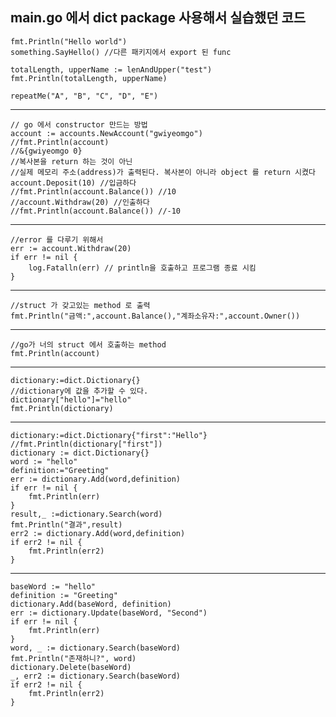 
main.go 에서 dict package 사용해서 실습했던 코드 
---    
    fmt.Println("Hello world")
    something.SayHello() //다른 패키지에서 export 된 func

	totalLength, upperName := lenAndUpper("test")
	fmt.Println(totalLength, upperName)

	repeatMe("A", "B", "C", "D", "E")
---
	// go 에서 constructor 만드는 방법
	account := accounts.NewAccount("gwiyeomgo")
	//fmt.Println(account)
	//&{gwiyeomgo 0}
	//복사본을 return 하는 것이 아닌
	//실제 메모리 주소(address)가 출력된다. 복사본이 아니라 object 를 return 시켰다
	account.Deposit(10) //입금하다
	//fmt.Println(account.Balance()) //10
	//account.Withdraw(20) //인출하다
	//fmt.Println(account.Balance()) //-10
---	
	//error 를 다루기 위해서
	err := account.Withdraw(20)
	if err != nil {
		log.Fatalln(err) // println을 호출하고 프로그램 종료 시킴
	}
---
	//struct 가 갖고있는 method 로 출력
	fmt.Println("금액:",account.Balance(),"계좌소유자:",account.Owner())
---
	//go가 너의 struct 에서 호출하는 method
	fmt.Println(account)
---
	dictionary:=dict.Dictionary{}
	//dictionary에 값을 추가할 수 있다.
	dictionary["hello"]="hello"
	fmt.Println(dictionary)
---
	dictionary:=dict.Dictionary{"first":"Hello"}
	//fmt.Println(dictionary["first"])
	dictionary := dict.Dictionary{}
	word := "hello"
	definition:="Greeting"
	err := dictionary.Add(word,definition)
	if err != nil {
		fmt.Println(err)
	}
	result,_ :=dictionary.Search(word)
	fmt.Println("결과",result)
	err2 := dictionary.Add(word,definition)
	if err2 != nil {
		fmt.Println(err2)
	}
---
	baseWord := "hello"
	definition := "Greeting"
	dictionary.Add(baseWord, definition)
	err := dictionary.Update(baseWord, "Second")
	if err != nil {
		fmt.Println(err)
	}
	word, _ := dictionary.Search(baseWord)
	fmt.Println("존재하니?", word)
	dictionary.Delete(baseWord)
	_, err2 := dictionary.Search(baseWord)
	if err2 != nil {
		fmt.Println(err2)
	}

